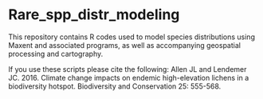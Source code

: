 # Rare_spp_distr_modeling
This repository contains R codes used to model species distributions using Maxent and associated programs, as well as accompanying geospatial processing and cartography.

If you use these scripts please cite the following:
Allen JL and Lendemer JC. 2016. Climate change impacts on endemic high-elevation lichens in a biodiversity hotspot. Biodiversity and Conservation 25: 555-568.
